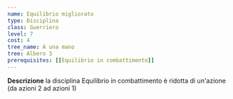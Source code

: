 ```yaml
---
name: Equilibrio migliorato
type: Disciplina
class: Guerriero
level: 7
cost: 4
tree_name: A una mano
tree: Albero 3
prerequisites: [[Equilibrio in combattimento]]
---
```


**Descrizione**
la disciplina Equilibrio in combattimento è ridotta di un'azione (da azioni 2
ad azioni 1)